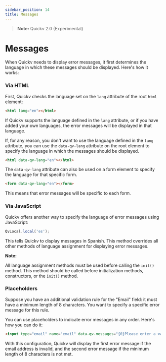 ```yaml
---
sidebar_position: 14
title: Messages
---
```

> **Note:** Quickv 2.0 (Experimental)

# Messages

When Quickv needs to display error messages, it first determines the language in which these messages should be displayed. Here's how it works:

### Via HTML

First, Quickv checks the language set on the `lang` attribute of the root `html` element:
```html
<html lang="en"></html>
```

If Quickv supports the language defined in the `lang` attribute, or if you have added your own languages, the error messages will be displayed in that language.

If, for any reason, you don't want to use the language defined in the `lang` attribute, you can use the `data-qv-lang` attribute on the root element to specify the language in which the messages should be displayed.

```html
<html data-qv-lang="en"></html>
```

The `data-qv-lang` attribute can also be used on a form element to specify the language for that specific form.
```html
<form data-qv-lang="en"></form>
```
This means that error messages will be specific to each form.

### Via JavaScript

Quickv offers another way to specify the language of error messages using JavaScript:

```javascript
QvLocal.local('es');
```
This tells Quickv to display messages in Spanish. This method overrides all other methods of language assignment for displaying error messages.

**Note:**

All language assignment methods must be used before calling the `init()` method.
This method should be called before initialization methods, constructors, or the `init()` method.

### Placeholders

Suppose you have an additional validation rule for the "Email" field: it must have a minimum length of 8 characters. You want to specify a specific error message for this rule.

You can use placeholders to indicate error messages in any order. Here's how you can do it:

```html
<input type="email" name="email" data-qv-messages="{0}Please enter a valid email address|{1}Email must be at least 8 characters long">
```

With this configuration, Quickv will display the first error message if the email address is invalid, and the second error message if the minimum length of 8 characters is not met.